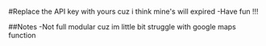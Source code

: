 #Replace the API key with yours cuz i think mine's will expired
-Have fun !!!

##Notes
-Not full modular cuz im little bit struggle with google maps function